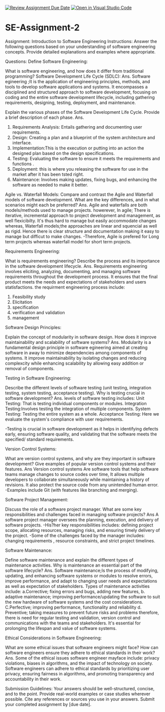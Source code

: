 [![Review Assignment Due Date](https://classroom.github.com/assets/deadline-readme-button-24ddc0f5d75046c5622901739e7c5dd533143b0c8e959d652212380cedb1ea36.svg)](https://classroom.github.com/a/-ucQIGTc)
[![Open in Visual Studio Code](https://classroom.github.com/assets/open-in-vscode-718a45dd9cf7e7f842a935f5ebbe5719a5e09af4491e668f4dbf3b35d5cca122.svg)](https://classroom.github.com/online_ide?assignment_repo_id=15238654&assignment_repo_type=AssignmentRepo)
# SE-Assignment-2
Assignment: Introduction to Software Engineering
Instructions:
Answer the following questions based on your understanding of software engineering concepts. Provide detailed explanations and examples where appropriate.

Questions:
Define Software Engineering:

What is software engineering, and how does it differ from traditional programming?
Software Development Life Cycle (SDLC):
Ans.
Software egineering ;It is the application of engineering principles, methods, and tools to develop software applications and systems. It encompasses a disciplined and structured approach to software development, focusing  on coding and the entire software development lifecycle, including  gathering requirements, designing, testing, deployment, and maintenance.

Explain the various phases of the Software Development Life Cycle. Provide a brief description of each phase.
Ans.
1. Requirements Analysis: Entails gathering and documenting user requirements.
2. Design: Creating a plan and a blueprint of the system architecture and interface.
3. 	Implementation:This is the execution or putting into an action the designed plan based on the design specifications.
4. 	Testing: Evaluating the software to ensure it meets the requirements and functions .
5. 	Deployment: this is where you releasing the software for use in the market after it has been tsted right.
6. Maintenance: Involves making updates, fixing bugs, and enhancing the software as needed to make it better.

Agile vs. Waterfall Models:
Compare and contrast the Agile and Waterfall models of software development. What are the key differences, and in what scenarios might each be preferred?
Ans.
Agile and waterfalls are both models/methods used to manage projects. howerever,
In agile; There is iterative, incremental approach to project development and management, as well flexicibilty. It's thus hard to manage but easily accommodate changes whereas, Waterfall models;the approaches are linear and squencial as well as rigid. Hence there is clear structure and documentation making it easy to manage but difficut to make changes.
-Therefore, Agile is prefered for Long term projects whereas waterfall model for short term projects.

Requirements Engineering:

What is requirements engineering? Describe the process and its importance in the software development lifecycle.
Ans.
Requirements engineering involves eliciting, analyzing, documenting, and managing software requirements throughout the development process.
 It ensures that the final product meets the needs and expectations of stakeholders and users statisfactions.
 the requirment engineering process include:
 1. Feasibility study
 2. Elicitation
 3. specification
 4. verification and validation
 5. management

Software Design Principles:

Explain the concept of modularity in software design. How does it improve maintainability and scalability of software systems?
Ans.
Modularity is a fundamental design principle in software egineering aimed at creating software in away to minimize dependencies among components of systems.
It improve maintainability by isolating changes and reducing complexcity while enhancing scalability by allowing easy addition or removal of components.

Testing in Software Engineering:

Describe the different levels of software testing (unit testing, integration testing, system testing, acceptance testing). Why is testing crucial in software development?
Ans.
levels of software testing includes:
Unit Testing: That is testing individual components or modules.
Integration Testing:Involves testing the integration of multiple components.
System Testing: Testing the entire system as a whole.
Acceptance Testing: Here we evaluate the system's compliance with user requirements.

-Testing is crucial in software development as it helps in identifying defects early, ensuring software quality, and validating that the software meets the specified/ standard requirements.

Version Control Systems:

What are version control systems, and why are they important in software development? Give examples of popular version control systems and their features.
Ans
Version control systems Are software tools that help software teams manage changes to source codes over time, It allows multiple developers to collaborate simultaneously while maintaining a history of revisions. It also protect the source code from any unintended human error.
-Examples include Git (with features like branching and merging).

Software Project Management:

Discuss the role of a software project manager. What are some key responsibilities and challenges faced in managing software projects?
Ans
A software project manager oversees the planning, execution, and delivery of software projects. 
-His?her key responsibilities includes: defining project scope, allocating resources, managing risks, and ensuring timely delivery of the project.
-Some of the challenges faced by the manager includes:  changing requirements , resource constraints, and strict project timelines.

Software Maintenance:

Define software maintenance and explain the different types of maintenance activities. Why is maintenance an essential part of the software lifecycle?
Ans.
Software maintenance;Is the process of modifying, updating, and enhancing software systems or modules to resolve errors, improve performance, and adapt to changing user needs and expectations as well as expectation of stakeholders.
Types of maintenance activities include:
a.Corrective; fixing errors and bugs, 
adding new features, 
b. adaptive maintenance; improving performance/updating the software to suit the new hardware of software systems and the cost considerations.
C.Perfective; improving performance, functionality and reliability
d. Preventive; taking measures to prevent future risks and problems
therefore, there is need for regular testing and validation, version control and communications with the teams and stakeholders.
It's essential for prolonging the lifespan and value of software systems.

Ethical Considerations in Software Engineering:

What are some ethical issues that software engineers might face? How can software engineers ensure they adhere to ethical standards in their work?
Ans.
Some of the ethical issues software engineer mayface include:
 privacy violations, biases in algorithms, and the impact of technology on society. 
 Software engineers can adhere to ethical standards by prioritizing user privacy, ensuring fairness in algorithms, and promoting transparency and accountability in their work.

Submission Guidelines:
Your answers should be well-structured, concise, and to the point.
Provide real-world examples or case studies wherever possible.
Cite any references or sources you use in your answers.
Submit your completed assignment by [due date].
